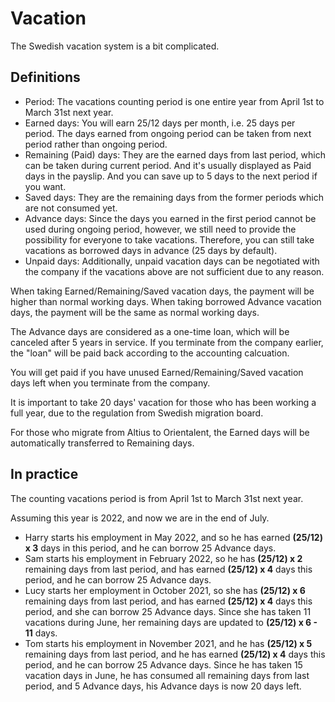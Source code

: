 # Vacation

The Swedish vacation system is a bit complicated.

## Definitions

* Period: The vacations counting period is one entire year from April 1st to March 31st next year.
* Earned days: You will earn 25/12 days per month, i.e. 25 days per period. The days earned from ongoing period can be taken from next period rather than ongoing period.
* Remaining (Paid) days: They are the earned days from last period, which can be taken during current period. And it's usually displayed as Paid days in the payslip. And you can save up to 5 days to the next period if you want.
* Saved days: They are the remaining days from the former periods which are not consumed yet.
* Advance days: Since the days you earned in the first period cannot be used during ongoing period, however, we still need to provide the possibility for everyone to take vacations. Therefore, you can still take vacations as borrowed days in advance (25 days by default).
* Unpaid days: Additionally, unpaid vacation days can be negotiated with the company if the vacations above are not sufficient due to any reason.

When taking Earned/Remaining/Saved vacation days, the payment will be higher than normal working days.
When taking borrowed Advance vacation days, the payment will be the same as normal working days.

The Advance days are considered as a one-time loan, which will be canceled after 5 years in service. If you terminate from the company earlier, the "loan" will be paid back according to the accounting calcuation.

You will get paid if you have unused Earned/Remaining/Saved vacation days left when you terminate from the company.

It is important to take 20 days' vacation for those who has been working a full year, due to the regulation from Swedish migration board.

For those who migrate from Altius to Orientalent, the Earned days will be automatically transferred to Remaining days.

## In practice

The counting vacations period is from April 1st to March 31st next year.

Assuming this year is 2022, and now we are in the end of July.

* Harry starts his employment in May 2022, and so he has earned **(25/12) x 3** days in this period, and he can borrow 25 Advance days.
* Sam starts his employment in February 2022, so he has **(25/12) x 2** remaining days from last period, and has earned **(25/12) x 4** days this period, and he can borrow 25 Advance days.
* Lucy starts her employment in October 2021, so she has **(25/12) x 6** remaining days from last period, and has earned **(25/12) x 4** days this period, and she can borrow 25 Advance days. Since she has taken 11 vacations during June, her remaining days are updated to **(25/12) x 6 - 11** days.
* Tom starts his employment in November 2021, and he has **(25/12) x 5** remaining days from last period, and he has earned **(25/12) x 4** days this period, and he can borrow 25 Advance days. Since he has taken 15 vacation days in June, he has consumed all remaining days from last period, and 5 Advance days, his Advance days is now 20 days left.
